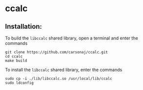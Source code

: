 # ccalc

## Installation:

To build the `libccalc` shared library, open a terminal and enter the commands

```
git clone https://github.com/carsonaj/ccalc.git
cd ccalc
make build 
```

To install the `libccalc` shared library, enter the commands

```
sudo cp -i ./lib/libccalc.so /usr/local/lib/ccalc
sudo ldconfig
```